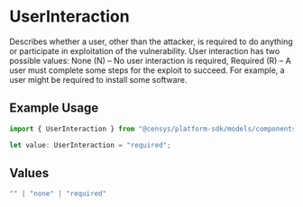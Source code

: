 # UserInteraction

Describes whether a user, other than the attacker, is required to do anything or participate in exploitation of the vulnerability. User interaction has two possible values: None (N) – No user interaction is required, Required (R) – A user must complete some steps for the exploit to succeed. For example, a user might be required to install some software.

## Example Usage

```typescript
import { UserInteraction } from "@censys/platform-sdk/models/components";

let value: UserInteraction = "required";
```

## Values

```typescript
"" | "none" | "required"
```